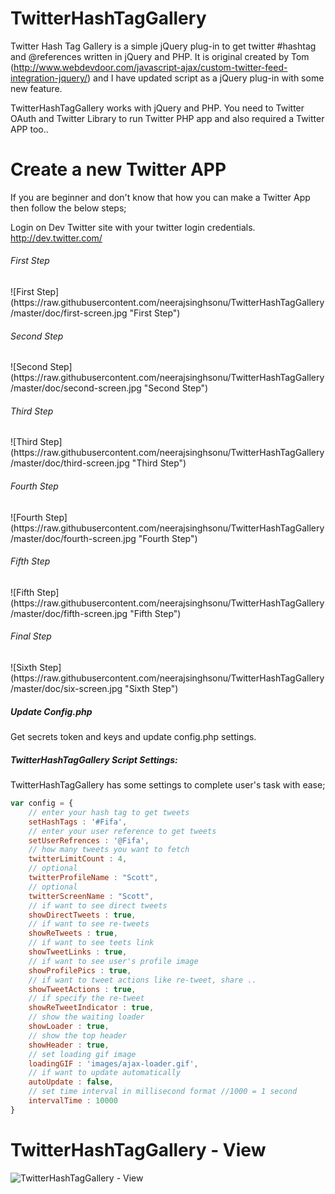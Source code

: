 TwitterHashTagGallery
=====================

Twitter Hash Tag Gallery is a simple jQuery plug-in to get twitter #hashtag and @references written in jQuery and PHP. It is original created by Tom (http://www.webdevdoor.com/javascript-ajax/custom-twitter-feed-integration-jquery/) and I have updated script as a jQuery plug-in with some new feature.

TwitterHashTagGallery works with jQuery and PHP. You need to Twitter OAuth and Twitter Library to run Twitter PHP app and also required a Twitter APP too..


Create a new Twitter APP
========================

If you are beginner and don't know that how you can make a Twitter App then follow the below steps;

Login on Dev Twitter site with your twitter login credentials. http://dev.twitter.com/



<h6>First Step </h6>
![First Step](https://raw.githubusercontent.com/neerajsinghsonu/TwitterHashTagGallery/master/doc/first-screen.jpg "First Step")
<br />

<h6>Second Step </h6>
![Second Step](https://raw.githubusercontent.com/neerajsinghsonu/TwitterHashTagGallery/master/doc/second-screen.jpg "Second Step")
<br />

<h6>Third Step </h6>
![Third Step](https://raw.githubusercontent.com/neerajsinghsonu/TwitterHashTagGallery/master/doc/third-screen.jpg "Third Step")
<br />

<h6>Fourth Step </h6>
![Fourth Step](https://raw.githubusercontent.com/neerajsinghsonu/TwitterHashTagGallery/master/doc/fourth-screen.jpg "Fourth Step")
<br />

<h6>Fifth Step </h6>
![Fifth Step](https://raw.githubusercontent.com/neerajsinghsonu/TwitterHashTagGallery/master/doc/fifth-screen.jpg "Fifth Step")
<br />

<h6>Final Step </h6>
![Sixth Step](https://raw.githubusercontent.com/neerajsinghsonu/TwitterHashTagGallery/master/doc/six-screen.jpg "Sixth Step")



<h5>Update Config.php</h5>

Get secrets token and keys and update config.php settings.


<h5>TwitterHashTagGallery Script Settings:</h5>
TwitterHashTagGallery has some settings to complete user's task with ease;

```javascript
var config = {
	// enter your hash tag to get tweets
	setHashTags : '#Fifa',
	// enter your user reference to get tweets
	setUserRefrences : '@Fifa',
	// how many tweets you want to fetch
	twitterLimitCount : 4,
	// optional
	twitterProfileName : "Scott",
	// optional
	twitterScreenName : "Scott",
	// if want to see direct tweets
	showDirectTweets : true,
	// if want to see re-tweets
	showReTweets : true,
	// if want to see teets link
	showTweetLinks : true,
	// if want to see user's profile image
	showProfilePics : true,
	// if want to tweet actions like re-tweet, share ..
	showTweetActions : true,
	// if specify the re-tweet
	showReTweetIndicator : true,
	// show the waiting loader
	showLoader : true,
	// show the top header
	showHeader : true,
	// set loading gif image
	loadingGIF : 'images/ajax-loader.gif',
	// if want to update automatically
	autoUpdate : false,
	// set time interval in millisecond format //1000 = 1 second
	intervalTime : 10000
}
```

TwitterHashTagGallery - View
============================

![TwitterHashTagGallery - View](https://raw.githubusercontent.com/neerajsinghsonu/TwitterHashTagGallery/master/doc/TwitterHashTagGallery-View.jpg "TwitterHashTagGallery - View")